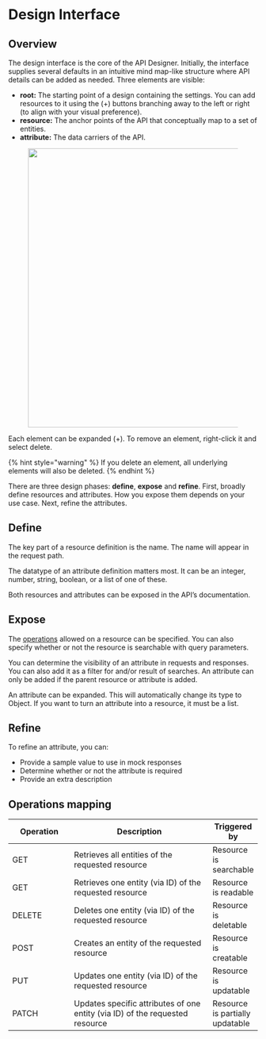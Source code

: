 # Design Interface

## Overview

The design interface is the core of the API Designer. Initially, the interface supplies several defaults in an intuitive mind map-like structure where API details can be added as needed. Three elements are visible:

* **root:** The starting point of a design containing the settings. You can add resources to it using the (+) buttons branching away to the left or right (to align with your visual preference).
* **resource:** The anchor points of the API that conceptually map to a set of entities.
* **attribute:** The data carriers of the API.

<div align="center">

<figure><img src="https://docs.gravitee.io/images/cockpit/apid_design_default.png" alt="" width="563"><figcaption></figcaption></figure>

</div>

Each element can be expanded (+). To remove an element, right-click it and select delete.

{% hint style="warning" %}
If you delete an element, all underlying elements will also be deleted.
{% endhint %}

There are three design phases: **define**, **expose** and **refine**. First, broadly define resources and attributes. How you expose them depends on your use case. Next, refine the attributes.

## Define <a href="#define" id="define"></a>

The key part of a resource definition is the name. The name will appear in the request path.

The datatype of an attribute definition matters most. It can be an integer, number, string, boolean, or a list of one of these.

Both resources and attributes can be exposed in the API’s documentation.

## Expose <a href="#expose" id="expose"></a>

The [operations](design-interface.md#operations) allowed on a resource can be specified. You can also specify whether or not the resource is searchable with query parameters.

You can determine the visibility of an attribute in requests and responses. You can also add it as a filter for and/or result of searches. An attribute can only be added if the parent resource or attribute is added.

An attribute can be expanded. This will automatically change its type to Object. If you want to turn an attribute into a resource, it must be a list.

## Refine <a href="#refine" id="refine"></a>

To refine an attribute, you can:

* Provide a sample value to use in mock responses
* Determine whether or not the attribute is required
* Provide an extra description

## Operations mapping <a href="#operations" id="operations"></a>

<table><thead><tr><th width="123">Operation</th><th width="342">Description</th><th>Triggered by</th></tr></thead><tbody><tr><td>GET</td><td>Retrieves all entities of the requested resource</td><td>Resource is searchable</td></tr><tr><td>GET</td><td>Retrieves one entity (via ID) of the requested resource</td><td>Resource is readable</td></tr><tr><td>DELETE</td><td>Deletes one entity (via ID) of the requested resource</td><td>Resource is deletable</td></tr><tr><td>POST</td><td>Creates an entity of the requested resource</td><td>Resource is creatable</td></tr><tr><td>PUT</td><td>Updates one entity (via ID) of the requested resource</td><td>Resource is updatable</td></tr><tr><td>PATCH</td><td>Updates specific attributes of one entity (via ID) of the requested resource</td><td>Resource is partially updatable</td></tr></tbody></table>
